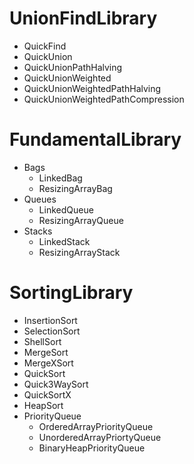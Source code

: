 # UnionFindLibrary
- QuickFind
- QuickUnion
- QuickUnionPathHalving
- QuickUnionWeighted
- QuickUnionWeightedPathHalving
- QuickUnionWeightedPathCompression

# FundamentalLibrary
- Bags
    - LinkedBag
    - ResizingArrayBag
- Queues
    - LinkedQueue
    - ResizingArrayQueue
- Stacks
    - LinkedStack
    - ResizingArrayStack

# SortingLibrary
- InsertionSort
- SelectionSort
- ShellSort
- MergeSort
- MergeXSort
- QuickSort
- Quick3WaySort
- QuickSortX
- HeapSort
- PriorityQueue
    - OrderedArrayPriorityQueue
    - UnorderedArrayPriortyQueue
    - BinaryHeapPriorityQueue
